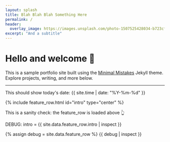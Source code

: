 ```yaml
---
layout: splash
title: Blah Blah Blah Something Here
permalink: /
header:
  overlay_image: https://images.unsplash.com/photo-1507525428034-b723cf961d3e?auto=format&fit=crop&w=1600&q=80
excerpt: "And a subtitle"
---
```


# Hello and welcome 👋

This is a sample portfolio site built using the [Minimal Mistakes](https://mmistakes.github.io/minimal-mistakes/) Jekyll theme. Explore projects, writing, and more below.

---
This should show today's date: {{ site.time | date: "%Y-%m-%d" }}


{% include feature_row.html id="intro" type="center" %}

<p>This is a sanity check: the feature_row is loaded above 👆</p>

<p>DEBUG: intro = {{ site.data.feature_row.intro | inspect }}</p>


{% assign debug = site.data.feature_row %}
{{ debug | inspect }}
